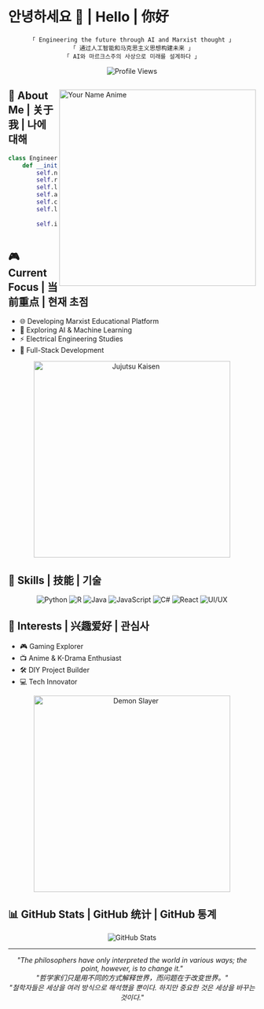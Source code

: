 # 안녕하세요 👋 | Hello | 你好

<div align="center">
  
```
「 Engineering the future through AI and Marxist thought 」
「 通过人工智能和马克思主义思想构建未来 」
「 AI와 마르크스주의 사상으로 미래를 설계하다 」
```

![Profile Views](https://komarev.com/ghpvc/?username=YOURUSERNAME&color=blueviolet)

</div>

<div>
  <img align="right" width="400" src="https://media1.tenor.com/m/ujZcKPQN8A8AAAAd/your-name.gif" alt="Your Name Anime"/>

## 🌌 About Me | 关于我 | 나에 대해

```python
class Engineer:
    def __init__(self):
        self.name = "Anon"
        self.role = "Engineer & AI Enthusiast"
        self.location = ["Chengdu", "Hangzhou"]
        self.age = 26
        self.current_focus = "Marxist Website Development"
        self.languages = ["Python", "R", "Java", "JavaScript", 
                         "C+", "C#", "React"]
        self.interests = ["Anime", "Gaming", "K-Dramas", 
                         "Building Things", "Engineering"]
```
</div>

## 🎮 Current Focus | 当前重点 | 현재 초점

- 🌐 Developing Marxist Educational Platform
- 🤖 Exploring AI & Machine Learning
- ⚡ Electrical Engineering Studies
- 🔧 Full-Stack Development

<div align="center">
<img src="https://64.media.tumblr.com/a5f5f3bba7ff79e98a54eaeb754ef516/3a79b9d52ff67eae-5f/s1280x1920/2b4a69598fcd171e1f22ba9976113920113e31e6.gifv" width="400" alt="Jujutsu Kaisen"/>
</div>

## 💫 Skills | 技能 | 기술

<div align="center">

![Python](https://img.shields.io/badge/Python-14354C?style=for-the-badge&logo=python&logoColor=white)
![R](https://img.shields.io/badge/R-276DC3?style=for-the-badge&logo=r&logoColor=white)
![Java](https://img.shields.io/badge/Java-ED8B00?style=for-the-badge&logo=openjdk&logoColor=white)
![JavaScript](https://img.shields.io/badge/JavaScript-F7DF1E?style=for-the-badge&logo=javascript&logoColor=black)
![C#](https://img.shields.io/badge/C%23-239120?style=for-the-badge&logo=c-sharp&logoColor=white)
![React](https://img.shields.io/badge/React-20232A?style=for-the-badge&logo=react&logoColor=61DAFB)
![UI/UX](https://img.shields.io/badge/UI%2FUX-FF4088?style=for-the-badge&logo=figma&logoColor=white)

</div>

## 🌟 Interests | 兴趣爱好 | 관심사

- 🎮 Gaming Explorer
- 📺 Anime & K-Drama Enthusiast
- 🛠️ DIY Project Builder
- 💻 Tech Innovator

<div align="center">
<img src="https://www.icegif.com/wp-content/uploads/tanjiro-kamado-icegif-2.gif" width="400" alt="Demon Slayer"/>
</div>

## 📊 GitHub Stats | GitHub 统计 | GitHub 통계

<div align="center">

![GitHub Stats](https://github-readme-stats.vercel.app/api?username=YOURUSERNAME&show_icons=true&theme=tokyonight)

</div>

---

<div align="center">

*"The philosophers have only interpreted the world in various ways; the point, however, is to change it."*  
*"哲学家们只是用不同的方式解释世界，而问题在于改变世界。"*  
*"철학자들은 세상을 여러 방식으로 해석했을 뿐이다. 하지만 중요한 것은 세상을 바꾸는 것이다."*

</div>
